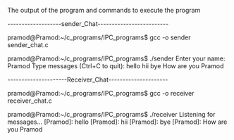 The output of the program and commands to execute the program


-------------------sender_Chat-------------------------


pramod@Pramod:~/c_programs/IPC_programs$ gcc -o sender sender_chat.c

pramod@Pramod:~/c_programs/IPC_programs$ ./sender
Enter your name: Pramod
Type messages (Ctrl+C to quit):
hello
hii
bye
How are you Pramod

---------------------Receiver_Chat---------------------


pramod@Pramod:~/c_programs/IPC_programs$ gcc -o receiver receiver_chat.c

pramod@Pramod:~/c_programs/IPC_programs$ ./receiver
Listening for messages...
[Pramod]: hello
[Pramod]: hii
[Pramod]: bye
[Pramod]: How are you Pramod
